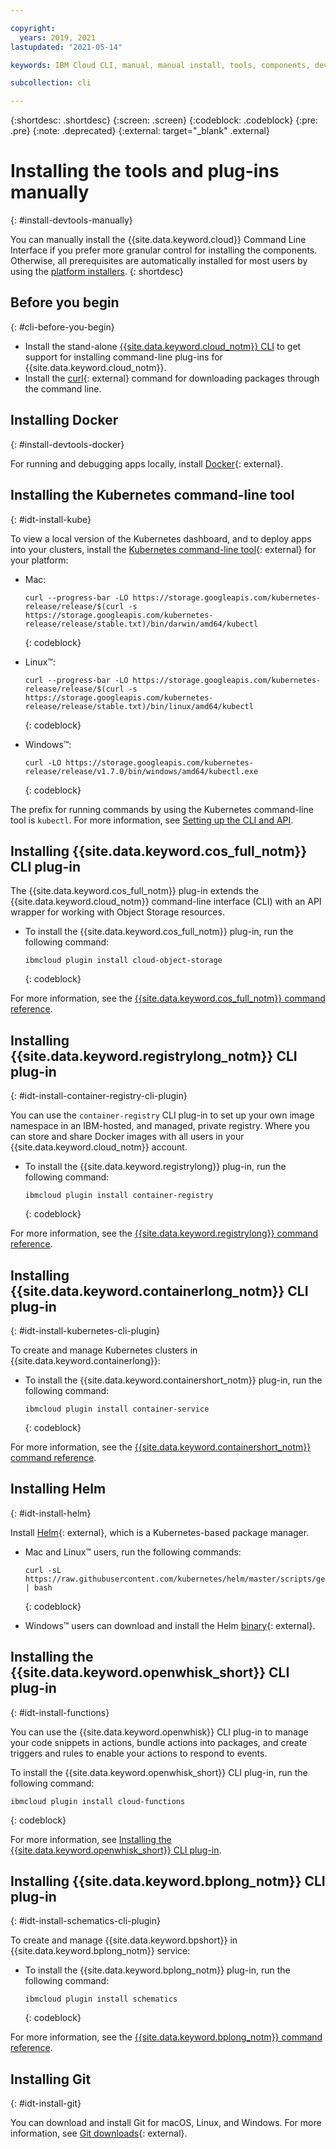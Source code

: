 ```yaml
---

copyright:
  years: 2019, 2021
lastupdated: "2021-05-14"

keywords: IBM Cloud CLI, manual, manual install, tools, components, developer tools, ibmcloud cli, ibmcloud, ibmcloud dev, cli, command line, command-line, developer tools, kubernetes, kubectl, git

subcollection: cli

---
```



{:shortdesc: .shortdesc}
{:screen: .screen}
{:codeblock: .codeblock}
{:pre: .pre}
{:note: .deprecated}
{:external: target="_blank" .external}

# Installing the tools and plug-ins manually
{: #install-devtools-manually}

You can manually install the {{site.data.keyword.cloud}} Command Line Interface if you prefer more granular control for installing the components. Otherwise, all prerequisites are automatically installed for most users by using the [platform installers](/docs/cli?topic=cli-getting-started#step1-install-idt).
{: shortdesc}

## Before you begin
{: #cli-before-you-begin}

* Install the stand-alone [{{site.data.keyword.cloud_notm}} CLI](/docs/cli?topic=cli-install-ibmcloud-cli#install-ibmcloud-cli) to get support for installing command-line plug-ins for {{site.data.keyword.cloud_notm}}.
* Install the [curl](https://curl.haxx.se/download.html){: external} command for downloading packages through the command line.

## Installing Docker
{: #install-devtools-docker}

For running and debugging apps locally, install [Docker](https://www.docker.com/get-started){: external}.

## Installing the Kubernetes command-line tool
{: #idt-install-kube}

To view a local version of the Kubernetes dashboard, and to deploy apps into your clusters, install the [Kubernetes command-line tool](https://kubernetes.io/docs/tasks/tools/install-kubectl/){: external} for your platform:

* Mac:
  ```
  curl --progress-bar -LO https://storage.googleapis.com/kubernetes-release/release/$(curl -s https://storage.googleapis.com/kubernetes-release/release/stable.txt)/bin/darwin/amd64/kubectl
  ```
  {: codeblock}

* Linux&trade;:
  ```
  curl --progress-bar -LO https://storage.googleapis.com/kubernetes-release/release/$(curl -s https://storage.googleapis.com/kubernetes-release/release/stable.txt)/bin/linux/amd64/kubectl
  ```
  {: codeblock}

* Windows&trade;:
  ```
  curl -LO https://storage.googleapis.com/kubernetes-release/release/v1.7.0/bin/windows/amd64/kubectl.exe
  ```
  {: codeblock}

The prefix for running commands by using the Kubernetes command-line tool is `kubectl`. For more information, see [Setting up the CLI and API](/docs/containers?topic=containers-cs_cli_install).

## Installing {{site.data.keyword.cos_full_notm}} CLI plug-in

The {{site.data.keyword.cos_full_notm}} plug-in extends the {{site.data.keyword.cloud_notm}} command-line interface (CLI) with an API wrapper for working with Object Storage resources.

* To install the {{site.data.keyword.cos_full_notm}} plug-in, run the following command:
  ```
  ibmcloud plugin install cloud-object-storage
  ```
  {: codeblock}

For more information, see the [{{site.data.keyword.cos_full_notm}} command reference](/cloud-object-storage-cli-plugin?topic=cloud-object-storage-cli-plugin-ic-cos-cli).

## Installing {{site.data.keyword.registrylong_notm}} CLI plug-in
{: #idt-install-container-registry-cli-plugin}

You can use the `container-registry` CLI plug-in to set up your own image namespace in an IBM-hosted, and managed, private registry. Where you can store and share Docker images with all users in your {{site.data.keyword.cloud_notm}} account.

* To install the {{site.data.keyword.registrylong}} plug-in, run the following command:
  ```
  ibmcloud plugin install container-registry
  ```
  {: codeblock}

For more information, see the [{{site.data.keyword.registrylong}} command reference](/docs/Registry?topic=container-registry-cli-plugin-containerregcli).

## Installing {{site.data.keyword.containerlong_notm}} CLI plug-in
{: #idt-install-kubernetes-cli-plugin}

To create and manage Kubernetes clusters in {{site.data.keyword.containerlong}}:

* To install the {{site.data.keyword.containershort_notm}} plug-in, run the following command:
  ```
  ibmcloud plugin install container-service
  ```
  {: codeblock}

For more information, see the [{{site.data.keyword.containershort_notm}} command reference](/docs/containers?topic=containers-cli-plugin-kubernetes-service-cli).

## Installing Helm
{: #idt-install-helm}

Install [Helm](https://helm.sh/docs/){: external}, which is a Kubernetes-based package manager.

* Mac and Linux&trade; users, run the following commands:
  ```
  curl -sL https://raw.githubusercontent.com/kubernetes/helm/master/scripts/get | bash
  ```
  {: codeblock}

* Windows&trade; users can download and install the Helm [binary](https://github.com/helm/helm/releases){: external}.

## Installing the {{site.data.keyword.openwhisk_short}} CLI plug-in
{: #idt-install-functions}

You can use the {{site.data.keyword.openwhisk}} CLI plug-in to manage your code snippets in actions, bundle actions into packages, and create triggers and rules to enable your actions to respond to events.

To install the {{site.data.keyword.openwhisk_short}} CLI plug-in, run the following command:
```
ibmcloud plugin install cloud-functions
```
{: codeblock}

For more information, see [Installing the {{site.data.keyword.openwhisk_short}} CLI plug-in](/docs/openwhisk?topic=openwhisk-cli_install).

## Installing {{site.data.keyword.bplong_notm}} CLI plug-in
{: #idt-install-schematics-cli-plugin}

To create and manage {{site.data.keyword.bpshort}} in {{site.data.keyword.bplong_notm}} service:

* To install the {{site.data.keyword.bplong_notm}} plug-in, run the following command:
  ```
  ibmcloud plugin install schematics
  ```
  {: codeblock}

For more information, see the [{{site.data.keyword.bplong_notm}} command reference](/docs/schematics?topic=schematics-setup-cli).

## Installing Git
{: #idt-install-git}

You can download and install Git for macOS, Linux, and Windows. For more information, see [Git downloads](https://git-scm.com/downloads){: external}.
